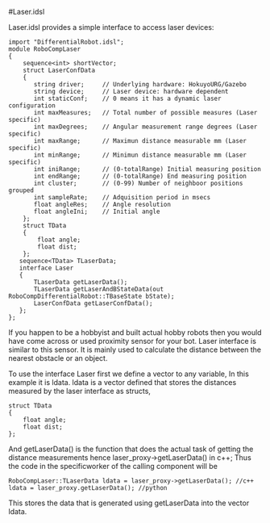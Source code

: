 #Laser.idsl

Laser.idsl provides a simple interface to access laser devices:

    import "DifferentialRobot.idsl";
    module RoboCompLaser
    {
        sequence<int> shortVector;
        struct LaserConfData
        {
           string driver;     // Underlying hardware: HokuyoURG/Gazebo
           string device;     // Laser device: hardware dependent
           int staticConf;    // 0 means it has a dynamic laser configuration
           int maxMeasures;   // Total number of possible measures (Laser specific)
           int maxDegrees;    // Angular measurement range degrees (Laser specific)
           int maxRange;      // Maximun distance measurable mm (Laser specific)
           int minRange;      // Minimun distance measurable mm (Laser specific)
           int iniRange;      // (0-totalRange) Initial measuring position
           int endRange;      // (0-totalRange) End measuring position
           int cluster;       // (0-99) Number of neighboor positions grouped
           int sampleRate;    // Adquisition period in msecs
           float angleRes;    // Angle resolution
           float angleIni;    // Initial angle
        };
        struct TData
        {
            float angle;
            float dist;
        };
       sequence<TData> TLaserData;
       interface Laser
       {
           TLaserData getLaserData();
           TLaserData getLaserAndBStateData(out RoboCompDifferentialRobot::TBaseState bState);
           LaserConfData getLaserConfData();
       };
    };
 

If you happen to be a hobbyist and built actual hobby robots then you would have come across or used proximity sensor for your bot. Laser interface is similar to this sensor. It is mainly used to calculate the distance between the nearest obstacle or an object.

To use the interface Laser first we define a vector to any variable, In this example it is ldata. ldata is a vector defined that stores the distances measured by the laser interface as structs,

    struct TData
    {
        float angle;
        float dist;
    };
    
And getLaserData() is the function that does the actual task of getting the distance measurements hence laser_proxy->getLaserData() in c++;
Thus the code in the specificworker of the calling component will be

	RoboCompLaser::TLaserData ldata = laser_proxy->getLaserData(); //c++
	ldata = laser_proxy.getLaserData(); //python

This stores the data that is generated using getLaserData into the vector ldata.

	


